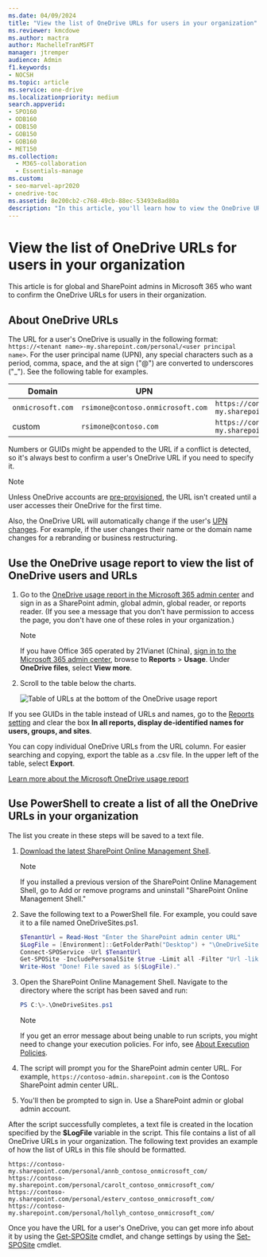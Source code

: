 ```yaml
---
ms.date: 04/09/2024
title: "View the list of OneDrive URLs for users in your organization"
ms.reviewer: kmcdowe
ms.author: mactra
author: MachelleTranMSFT
manager: jtremper
audience: Admin
f1.keywords:
- NOCSH
ms.topic: article
ms.service: one-drive
ms.localizationpriority: medium
search.appverid:
- SPO160
- ODB160
- ODB150
- GOB150
- GOB160
- MET150
ms.collection:
  - M365-collaboration
  - Essentials-manage
ms.custom:
- seo-marvel-apr2020
- onedrive-toc
ms.assetid: 8e200cb2-c768-49cb-88ec-53493e8ad80a
description: "In this article, you'll learn how to view the OneDrive URLs for users in your organization."
---
```


# View the list of OneDrive URLs for users in your organization

This article is for global and SharePoint admins in Microsoft 365 who want to confirm the OneDrive URLs for users in their organization.

## About OneDrive URLs

The URL for a user's OneDrive is usually in the following format: `https://<tenant name>-my.sharepoint.com/personal/<user principal name>`. For the user principal name (UPN), any special characters such as a period, comma, space, and the at sign ("@") are converted to underscores ("_"). See the following table for examples.

|Domain  |UPN  |OneDrive URL  |
|---------|---------|---------|
|`onmicrosoft.com`     |      `rsimone@contoso.onmicrosoft.com`   |    `https://contoso-my.sharepoint.com/personal/rsimone_contoso_onmicrosoft_com`     |
|custom     |    `rsimone@contoso.com`     |   `https://contoso-my.sharepoint.com/personal/rsimone_contoso_com`      |

Numbers or GUIDs might be appended to the URL if a conflict is detected, so it's always best to confirm a user's OneDrive URL if you need to specify it.

> [!NOTE]
> Unless OneDrive accounts are [pre-provisioned](pre-provision-accounts.md), the URL isn't created until a user accesses their OneDrive for the first time.
>
> Also, the OneDrive URL will automatically change if the user's [UPN changes](upn-changes.md). For example, if the user changes their name or the domain name changes for a rebranding or business restructuring.
  
## Use the OneDrive usage report to view the list of OneDrive users and URLs

1. Go to the [OneDrive usage report in the Microsoft 365 admin center](https://admin.microsoft.com/#/reportsUsage/OneDriveSiteUsage) and sign in as a SharePoint admin, global admin, global reader, or reports reader. (If you see a message that you don't have permission to access the page, you don't have one of these roles in your organization.)

   > [!NOTE]
   > If you have Office 365 operated by 21Vianet (China), [sign in to the Microsoft 365 admin center](https://go.microsoft.com/fwlink/p/?linkid=850627), browse to **Reports** \> **Usage**. Under  **OneDrive files**, select **View more**.

2. Scroll to the table below the charts.

    ![Table of URLs at the bottom of the OneDrive usage report](media/usage-report-table.png)

 If you see GUIDs in the table instead of URLs and names, go to the [Reports setting](https://admin.microsoft.com/Adminportal/Home?source=applauncher#/Settings/Services/:/Settings/L1/Reports) and clear the box **In all reports, display de-identified names for users, groups, and sites**.

You can copy individual OneDrive URLs from the URL column. For easier searching and copying, export the table as a .csv file. In the upper left of the table, select **Export**.

[Learn more about the Microsoft OneDrive usage report](/microsoft-365/admin/activity-reports/onedrive-for-business-usage-ww)

## Use PowerShell to create a list of all the OneDrive URLs in your organization

<a name="BKMK_Step2"> </a>

The list you create in these steps will be saved to a text file.
  
1. [Download the latest SharePoint Online Management Shell](https://go.microsoft.com/fwlink/p/?LinkId=255251).

    > [!NOTE]
    > If you installed a previous version of the SharePoint Online Management Shell, go to Add or remove programs and uninstall "SharePoint Online Management Shell."

2. Save the following text to a PowerShell file. For example, you could save it to a file named OneDriveSites.ps1.

    ```PowerShell
    $TenantUrl = Read-Host "Enter the SharePoint admin center URL"
    $LogFile = [Environment]::GetFolderPath("Desktop") + "\OneDriveSites.log"
    Connect-SPOService -Url $TenantUrl
    Get-SPOSite -IncludePersonalSite $true -Limit all -Filter "Url -like '-my.sharepoint.com/personal/'" | Select -ExpandProperty Url | Out-File $LogFile -Force
    Write-Host "Done! File saved as $($LogFile)."
    ```

3. Open the SharePoint Online Management Shell. Navigate to the directory where the script has been saved and run:

    ```PowerShell
    PS C:\>.\OneDriveSites.ps1
    ```

   > [!NOTE]
   > If you get an error message about being unable to run scripts, you might need to change your execution policies. For info, see [About Execution Policies](/powershell/module/microsoft.powershell.core/about/about_execution_policies).

4. The script will prompt you for the SharePoint admin center URL. For example, `https://contoso-admin.sharepoint.com` is the Contoso SharePoint admin center URL.

5. You'll then be prompted to sign in. Use a SharePoint admin or global admin account.

After the script successfully completes, a text file is created in the location specified by the **$LogFile** variable in the script. This file contains a list of all OneDrive URLs in your organization. The following text provides an example of how the list of URLs in this file should be formatted.
  
```https
https://contoso-my.sharepoint.com/personal/annb_contoso_onmicrosoft_com/
https://contoso-my.sharepoint.com/personal/carolt_contoso_onmicrosoft_com/
https://contoso-my.sharepoint.com/personal/esterv_contoso_onmicrosoft_com/  
https://contoso-my.sharepoint.com/personal/hollyh_contoso_onmicrosoft_com/
```

Once you have the URL for a user's OneDrive, you can get more info about it by using the [Get-SPOSite](/powershell/module/sharepoint-online/get-sposite) cmdlet, and change settings by using the [Set-SPOSite](/powershell/module/sharepoint-online/set-sposite) cmdlet.
